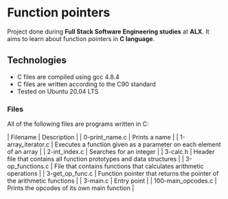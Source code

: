 # Function pointers
Project done during **Full Stack Software Engineering studies** at **ALX**. It aims to learn about function pointers in **C language**.

## Technologies
* C files are compiled using gcc 4.8.4
* C files are written according to the C90 standard
* Tested on Ubuntu 20.04 LTS
### Files
All of the following files are programs written in C:

| Filename | 	Description |
| 0-print_name.c | 	Prints a name |
| 1-array_iterator.c |	Executes a function given as a parameter on each element of an array |
| 2-int_index.c |	Searches for an integer |
| 3-calc.h | 	Header file that contains all function prototypes and data structures |
| 3-op_functions.c | 	File that contains functions that calculates arithmetic operations |
| 3-get_op_func.c  | 	Function pointer that returns the pointer of the arithmetic functions |
| 3-main.c | 	Entry point |
| 100-main_opcodes.c | Prints the opcodes of its own main function |

